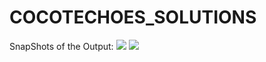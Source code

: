 # COCOTECHOES_SOLUTIONS
SnapShots of the Output:
<img src = "https://user-images.githubusercontent.com/54136990/235297406-49f25ffa-e13b-4b62-b8e4-1e581342c685.png"/>
<img src = "https://user-images.githubusercontent.com/54136990/235297410-81547ca1-0a91-4f34-b8fd-47a50e60603a.png"/>

